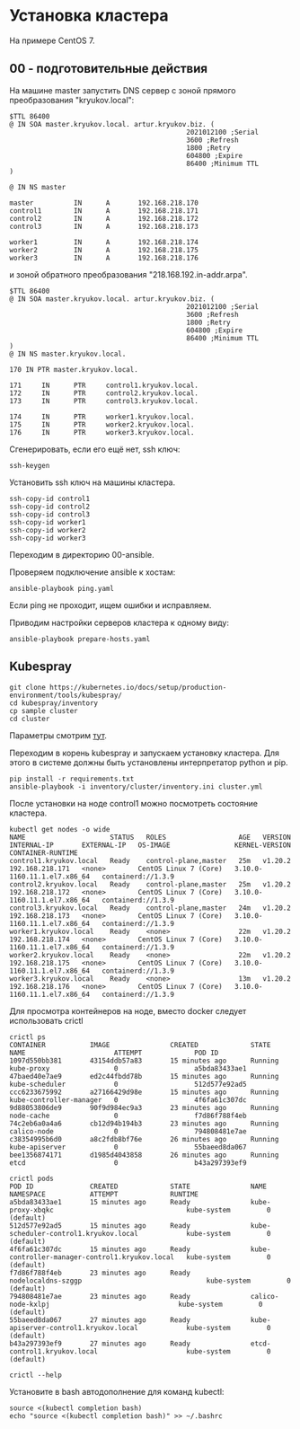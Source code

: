 # Установка кластера

На примере CentOS 7.

## 00 - подготовительные действия

На машине master запустить DNS сервер с зоной прямого преобразования "kryukov.local":

    $TTL 86400
    @ IN SOA master.kryukov.local. artur.kryukov.biz. (
                                                2021012100 ;Serial
                                                3600 ;Refresh
                                                1800 ;Retry
                                                604800 ;Expire
                                                86400 ;Minimum TTL
    )
    
    @ IN NS master
    
    master          IN      A       192.168.218.170
    control1        IN      A       192.168.218.171
    control2        IN      A       192.168.218.172
    control3        IN      A       192.168.218.173
    
    worker1         IN      A       192.168.218.174
    worker2         IN      A       192.168.218.175
    worker3         IN      A       192.168.218.176

и зоной обратного преобразования "218.168.192.in-addr.arpa".

    $TTL 86400
    @ IN SOA master.kryukov.local. artur.kryukov.biz. (
                                                2021012100 ;Serial
                                                3600 ;Refresh
                                                1800 ;Retry
                                                604800 ;Expire
                                                86400 ;Minimum TTL
    )
    @ IN NS master.kryukov.local.
    
    170 IN PTR master.kryukov.local.
    
    171     IN      PTR     control1.kryukov.local.
    172     IN      PTR     control2.kryukov.local.
    173     IN      PTR     control3.kryukov.local.
    
    174     IN      PTR     worker1.kryukov.local.
    175     IN      PTR     worker2.kryukov.local.
    176     IN      PTR     worker3.kryukov.local.

Сгенерировать, если его ещё нет, ssh ключ:

    ssh-keygen

Установить ssh ключ на машины кластера.

    ssh-copy-id control1
    ssh-copy-id control2
    ssh-copy-id control3
    ssh-copy-id worker1
    ssh-copy-id worker2
    ssh-copy-id worker3

Переходим в директорию 00-ansible.

Проверяем подключение ansible к хостам:

    ansible-playbook ping.yaml

Если ping не проходит, ищем ошибки и исправляем.

Приводим настройки серверов кластера к одному виду:

    ansible-playbook prepare-hosts.yaml

## Kubespray

    git clone https://kubernetes.io/docs/setup/production-environment/tools/kubespray/
    cd kubespray/inventory
    cp sample cluster
    cd cluster

Параметры смотрим [тут](cluster/README.md).

Переходим в корень kubespray и запускаем установку кластера. Для этого в системе должны быть установлены интерпретатор 
python и pip.

    pip install -r requirements.txt
    ansible-playbook -i inventory/cluster/inventory.ini cluster.yml

После установки на ноде control1 можно посмотреть состояние кластера.

    kubectl get nodes -o wide
    NAME                     STATUS   ROLES                  AGE   VERSION   INTERNAL-IP       EXTERNAL-IP   OS-IMAGE                KERNEL-VERSION                CONTAINER-RUNTIME
    control1.kryukov.local   Ready    control-plane,master   25m   v1.20.2   192.168.218.171   <none>        CentOS Linux 7 (Core)   3.10.0-1160.11.1.el7.x86_64   containerd://1.3.9
    control2.kryukov.local   Ready    control-plane,master   25m   v1.20.2   192.168.218.172   <none>        CentOS Linux 7 (Core)   3.10.0-1160.11.1.el7.x86_64   containerd://1.3.9
    control3.kryukov.local   Ready    control-plane,master   24m   v1.20.2   192.168.218.173   <none>        CentOS Linux 7 (Core)   3.10.0-1160.11.1.el7.x86_64   containerd://1.3.9
    worker1.kryukov.local    Ready    <none>                 22m   v1.20.2   192.168.218.174   <none>        CentOS Linux 7 (Core)   3.10.0-1160.11.1.el7.x86_64   containerd://1.3.9
    worker2.kryukov.local    Ready    <none>                 22m   v1.20.2   192.168.218.175   <none>        CentOS Linux 7 (Core)   3.10.0-1160.11.1.el7.x86_64   containerd://1.3.9
    worker3.kryukov.local    Ready    <none>                 13m   v1.20.2   192.168.218.176   <none>        CentOS Linux 7 (Core)   3.10.0-1160.11.1.el7.x86_64   containerd://1.3.9

Для просмотра контейнеров на ноде, вместо docker следует использовать crictl

    crictl ps
    CONTAINER           IMAGE               CREATED             STATE               NAME                      ATTEMPT             POD ID
    1097d550bb381       43154ddb57a83       15 minutes ago      Running             kube-proxy                0                   a5bda83433ae1
    47baed40e7ae9       ed2c44fbdd78b       15 minutes ago      Running             kube-scheduler            0                   512d577e92ad5
    ccc6233675992       a27166429d98e       15 minutes ago      Running             kube-controller-manager   0                   4f6fa61c307dc
    9d88053806de9       90f9d984ec9a3       23 minutes ago      Running             node-cache                0                   f7d86f788f4eb
    74c2eb6a0a4a6       cb12d94b194b3       23 minutes ago      Running             calico-node               0                   794808481e7ae
    c38354995b6d0       a8c2fdb8bf76e       26 minutes ago      Running             kube-apiserver            0                   55baeed8da067
    bee1356874171       d1985d4043858       26 minutes ago      Running             etcd                      0                   b43a297393ef9

    crictl pods
    POD ID              CREATED             STATE               NAME                                             NAMESPACE           ATTEMPT             RUNTIME
    a5bda83433ae1       15 minutes ago      Ready               kube-proxy-xbqkc                                 kube-system         0                   (default)
    512d577e92ad5       15 minutes ago      Ready               kube-scheduler-control1.kryukov.local            kube-system         0                   (default)
    4f6fa61c307dc       15 minutes ago      Ready               kube-controller-manager-control1.kryukov.local   kube-system         0                   (default)
    f7d86f788f4eb       23 minutes ago      Ready               nodelocaldns-szggp                               kube-system         0                   (default)
    794808481e7ae       23 minutes ago      Ready               calico-node-kxlpj                                kube-system         0                   (default)
    55baeed8da067       27 minutes ago      Ready               kube-apiserver-control1.kryukov.local            kube-system         0                   (default)
    b43a297393ef9       27 minutes ago      Ready               etcd-control1.kryukov.local                      kube-system         0                   (default)

    crictl --help

Установите в bash автодополнение для команд kubectl:

    source <(kubectl completion bash)
    echo "source <(kubectl completion bash)" >> ~/.bashrc